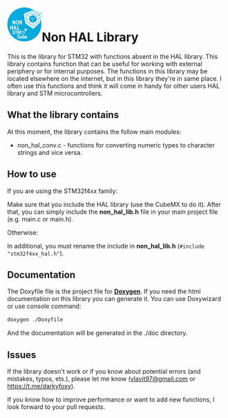 # ![](logo.png)Non HAL Library
This is the library for STM32 with functions absent in the HAL library. This library contains function that can be useful for working with external periphery or for internal purposes. The functions in this library may be located elsewhere on the internet, but in this library they're in same place. I often use this functions and think it will come in handy for other users HAL library and STM microcontrollers.

## What the library contains

At this moment, the library contains the follow main modules:

+ non_hal_conv.c - functions for converting numeric types to character strings and vice versa.

## How to use

If you are using the STM32f4xx family:

Make sure that you include the HAL library (use the CubeMX to do it). After that, you can simply include the **non_hal_lib.h** file in your main project file (e.g. main.c or main.h).

Otherwise:

In additional, you must rename the include in **non_hal_lib.h** (`#include "stm32f4xx_hal.h"`).

## Documentation

The Doxyfile file is the project file for [**Doxygen**](https://www.doxygen.nl/index.html). If you need the html documentation on this library you can generate it. You can use Doxywizard or use console command:

```bash
doxygen ./Doxyfile
```

And the documentation will be generated in the ./doc directory.

## Issues

If the library doesn't work or if you know about potential errors (and mistakes, typos, ets.), please let me know (vlavit97@gmail.com or https://t.me/darkyfoxy).

If you know how to improve performance or want to add new functions, I look forward to your pull requests.

